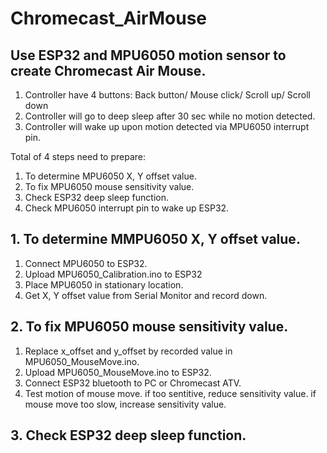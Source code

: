 # Chromecast_AirMouse
## Use ESP32 and MPU6050 motion sensor to create Chromecast Air Mouse.
1. Controller have 4 buttons: Back button/ Mouse click/ Scroll up/ Scroll down
2. Controller will go to deep sleep after 30 sec while no motion detected.
3. Controller will wake up upon motion detected via MPU6050 interrupt pin.

Total of 4 steps need to prepare:
1. To determine MPU6050 X, Y offset value.
2. To fix MPU6050 mouse sensitivity value.
3. Check ESP32 deep sleep function.
4. Check MPU6050 interrupt pin to wake up ESP32.

## 1. To determine MMPU6050 X, Y offset value.
1. Connect MPU6050 to ESP32.
2. Upload MPU6050_Calibration.ino to ESP32
3. Place MPU6050 in stationary location.
4. Get X, Y offset value from Serial Monitor and record down.

## 2. To fix MPU6050 mouse sensitivity value.
1. Replace x_offset and y_offset by recorded value in MPU6050_MouseMove.ino.
2. Upload MPU6050_MouseMove.ino to ESP32.
3. Connect ESP32 bluetooth to PC or Chromecast ATV.
4. Test motion of mouse move. if too sentitive, reduce sensitivity value. if mouse move too slow, increase sensitivity value.

## 3. Check ESP32 deep sleep function.
